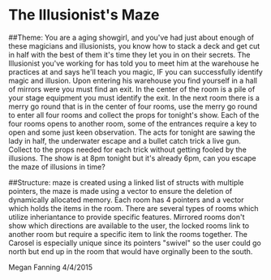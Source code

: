 # The Illusionist's Maze
##Theme:
You are a aging showgirl, and you've had just about enough of these magicians and illusionists, you know how to stack a deck and get cut in half with the best of them it's time they let you in on their secrets. The Illusionist you've working for has told you to meet him at the warehouse he practices at and says he'll teach you magic, IF you can successfully identify magic and illusion.
Upon entering his warehouse you find yourself in a hall of mirrors were you must find an exit.
In the center of the room is a pile of your stage equipment you must identify the exit.
In the next room there is a merry go round that is in the center of four rooms, use the merry go round to enter all four rooms and collect the props for tonight's show. Each of the four rooms opens to another room, some of the entrances  require a key to open and some just keen observation.
The acts for tonight are sawing the lady in half, the underwater escape and a bullet catch trick a live gun. Collect to the props needed for each trick without getting fooled by the illusions.
The show is at 8pm tonight but it's already 6pm, can you escape the maze of illusions in time?

##Structure:
maze is created using a linked list of structs with multiple pointers, the maze is made using a vector to ensure the deletion of dynamically allocated memory. Each room has 4 pointers and a vector which holds the items in the room. There are several types of rooms which utilize inheriantance to provide specific features. Mirrored rooms don't show which directions are available to the user, the locked rooms link to another room but require a specific item to link the rooms together. The Carosel is especially unique since its pointers "swivel" so the user could go north but end up in the room that would have orginally been to the south.

Megan Fanning 
4/4/2015
